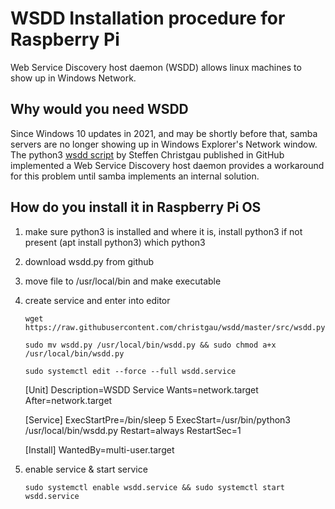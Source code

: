 # WSDD Installation procedure for Raspberry Pi
Web Service Discovery host daemon (WSDD) allows linux machines to show up in Windows Network.
## Why would you need WSDD
Since Windows 10 updates in 2021, and may be shortly before that, samba servers are no longer showing up in Windows Explorer's Network window.
The python3 [wsdd script](https://github.com/christgau/wsdd) by Steffen Christgau published in GitHub implemented a Web Service Discovery host daemon provides a workaround for this problem until samba implements an internal solution.
## How do you install it in Raspberry Pi OS
1. make sure python3 is installed and where it is, install python3 if not present (apt install python3) 
	which python3
1. download wsdd.py from github
1. move file to /usr/local/bin and make executable
1. create service and enter into editor


	`wget https://raw.githubusercontent.com/christgau/wsdd/master/src/wsdd.py`

	`sudo mv wsdd.py /usr/local/bin/wsdd.py && sudo chmod a+x /usr/local/bin/wsdd.py`

	`sudo systemctl edit --force --full wsdd.service`





	[Unit]
	Description=WSDD Service
	Wants=network.target
	After=network.target
	 
	[Service]
	ExecStartPre=/bin/sleep 5
	ExecStart=/usr/bin/python3 /usr/local/bin/wsdd.py
	Restart=always
	RestartSec=1
	 
	[Install]
	WantedBy=multi-user.target




5. enable service & start service

	`sudo systemctl enable wsdd.service && sudo systemctl start wsdd.service`
